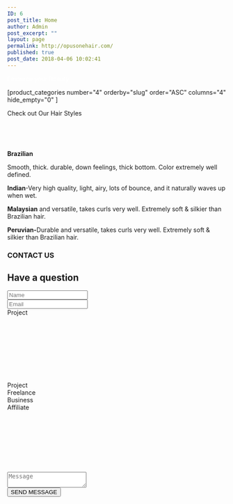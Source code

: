 ```yaml
---
ID: 6
post_title: Home
author: Admin
post_excerpt: ""
layout: page
permalink: http://opusonehair.com/
published: true
post_date: 2018-04-06 10:02:41
---
```

<div class="brz-root__container brz-reset-all"><section id="zhpfhuvtaq" class="brz-section css-lfbrd7"><div class="brz-section__items"><div class="brz-section__content"><div class="brz-bg css-8265qr"><div class="brz-bg-media"><div class="brz-bg-image"></div><div class="brz-bg-color"></div></div><div class="brz-bg-content"><div class="brz-container__wrap css-1a0jaqk"><div class="brz-container css-fo2o23"><div class="brz-row__container"><div class="brz-bg brz-d-xs-flex brz-flex-xs-wrap css-i3a6sh"><div class="brz-bg-media"><div class="brz-bg-color"></div></div><div class="brz-bg-content"><div class="brz-row css-1cad2o0"><div class="brz-columns css-19rf22h"><div class="brz-bg brz-d-xs-flex css-lqtvr5"><div class="brz-bg-media"><div class="brz-bg-color"></div></div><div class="brz-bg-content"><div class="brz-wrapper css-6fvry1"><div class="brz-bg brz-d-xs-flex brz-flex-xs-wrap css-1szh5xq"><div class="brz-bg-media"><div class="brz-bg-color"></div></div><div class="brz-bg-content"><div class="brz-d-xs-flex css-1ob677i"><div class="brz-rich-text"><p class="brz-text-lg-right brz-tp-heading1"><span style="color: rgb(255, 255, 255);">Embrace your Beauty</span></p></div></div></div></div></div></div></div></div></div></div></div></div></div></div></div></div></div></div></section><section id="ltymlwfghx" class="brz-section css-lfbrd7"><div class="brz-section__items"><div class="brz-section__content"><div class="brz-bg css-nfy532"><div class="brz-bg-media"><div class="brz-bg-color"></div></div><div class="brz-bg-content"><div class="brz-container__wrap css-ho9erg"><div class="brz-container css-fo2o23"><div class="brz-wrapper css-6fvry1"><div class="brz-bg brz-d-xs-flex brz-flex-xs-wrap css-1szh5xq"><div class="brz-bg-media"><div class="brz-bg-color"></div></div><div class="brz-bg-content"><div class="brz-d-xs-flex css-q2hqk1"><div class="brz-wp-shortcode css-1erx88j"><div>[product_categories number="4" orderby="slug" order="ASC" columns="4" hide_empty="0"  ]</div></div></div></div></div></div><div class="brz-wrapper css-6fvry1"><div class="brz-bg brz-d-xs-flex brz-flex-xs-wrap css-1szh5xq"><div class="brz-bg-media"><div class="brz-bg-color"></div></div><div class="brz-bg-content"><div class="brz-d-xs-flex css-1ob677i"><div class="brz-rich-text"><p class="brz-tp-heading1"><span class="brz-cp-color7">Check out Our Hair Styles</span></p><p class="brz-tp-paragraph"><span style="color: rgb(115, 119, 127); letter-spacing: 0px; background-color: initial; text-align: initial; word-spacing: normal; caret-color: auto;">&#xA0;</span></p><p class="brz-tp-paragraph"><span class="brz-cp-color7">&#xA0;</span><span style="color: rgb(115, 119, 127); background-color: initial;">&#xA0;</span></p></div></div></div></div></div><div class="brz-row__container"><div class="brz-bg brz-d-xs-flex brz-flex-xs-wrap css-i3a6sh"><div class="brz-bg-media"><div class="brz-bg-color"></div></div><div class="brz-bg-content"><div class="brz-row css-1cad2o0"><div class="brz-columns css-19rf22h"><div class="brz-bg brz-d-xs-flex css-lqtvr5"><div class="brz-bg-media"><div class="brz-bg-color"></div></div><div class="brz-bg-content"><div class="brz-row__container"><div class="brz-bg brz-d-xs-flex brz-flex-xs-wrap css-i3a6sh"><div class="brz-bg-media"><div class="brz-bg-color"></div></div><div class="brz-bg-content"><div class="brz-row css-10jdpoz"><div class="brz-columns css-1ivqk4u"><div class="brz-bg brz-d-xs-flex css-lqtvr5"><div class="brz-bg-media"><div class="brz-bg-color"></div></div><div class="brz-bg-content"><div class="brz-wrapper css-6fvry1"><div class="brz-bg brz-d-xs-flex brz-flex-xs-wrap css-1szh5xq"><div class="brz-bg-media"><div class="brz-bg-color"></div></div><div class="brz-bg-content"><div class="brz-d-xs-flex css-1ob677i"><div class="brz-rich-text"><p class="brz-tp-paragraph"><strong class="brz-cp-color7">Brazilian</strong><span class="brz-cp-color7">&#xA0;</span></p><p class="brz-tp-paragraph"><span class="brz-cp-color7">Smooth, thick. durable, down feelings, thick bottom. Color extremely well defined.</span></p></div></div></div></div></div></div></div></div><div class="brz-columns css-1ivqk4u"><div class="brz-bg brz-d-xs-flex css-lqtvr5"><div class="brz-bg-media"><div class="brz-bg-color"></div></div><div class="brz-bg-content"><div class="brz-wrapper css-6fvry1"><div class="brz-bg brz-d-xs-flex brz-flex-xs-wrap css-1szh5xq"><div class="brz-bg-media"><div class="brz-bg-color"></div></div><div class="brz-bg-content"><div class="brz-d-xs-flex css-1ob677i"><div class="brz-rich-text"><p class="brz-tp-paragraph"><strong class="brz-cp-color7">Indian</strong><span class="brz-cp-color7">-Very high quality, light, airy, lots of bounce, and it naturally waves up when wet.</span></p></div></div></div></div></div></div></div></div><div class="brz-columns css-1ivqk4u"><div class="brz-bg brz-d-xs-flex css-lqtvr5"><div class="brz-bg-media"><div class="brz-bg-color"></div></div><div class="brz-bg-content"><div class="brz-wrapper css-6fvry1"><div class="brz-bg brz-d-xs-flex brz-flex-xs-wrap css-1szh5xq"><div class="brz-bg-media"><div class="brz-bg-color"></div></div><div class="brz-bg-content"><div class="brz-d-xs-flex css-1ob677i"><div class="brz-rich-text"><p class="brz-tp-paragraph"><strong class="brz-cp-color7">Malaysian</strong><span class="brz-cp-color7"> and versatile, takes curls very well. Extremely soft &amp; silkier than Brazilian hair.</span></p></div></div></div></div></div></div></div></div><div class="brz-columns css-1ivqk4u"><div class="brz-bg brz-d-xs-flex css-lqtvr5"><div class="brz-bg-media"><div class="brz-bg-color"></div></div><div class="brz-bg-content"><div class="brz-wrapper css-6fvry1"><div class="brz-bg brz-d-xs-flex brz-flex-xs-wrap css-1szh5xq"><div class="brz-bg-media"><div class="brz-bg-color"></div></div><div class="brz-bg-content"><div class="brz-d-xs-flex css-1ob677i"><div class="brz-rich-text"><p class="brz-tp-paragraph"><strong class="brz-cp-color7">Peruvian-</strong><span class="brz-cp-color7">Durable and versatile, takes curls very well. Extremely soft &amp; silkier than Brazilian hair.</span></p></div></div></div></div></div></div></div></div></div></div></div></div></div></div></div></div></div></div></div></div></div></div></div></div></div></section><section id="nnpyahqguv" class="brz-section css-lfbrd7"><div class="brz-section__items"><div class="brz-section__content"><div class="brz-bg css-3zxwv"><div class="brz-bg-media"><div class="brz-bg-video" data-mute="on" data-autoplay="on"><iframe class="brz-iframe brz-bg-video__cover" style="display:none"></iframe></div><div class="brz-bg-map"><iframe class="brz-iframe brz-bg-map__cover" style="display:none"></iframe></div><div class="brz-bg-color"></div></div><div class="brz-bg-content"><div class="brz-container__wrap css-ho9erg"><div class="brz-container css-1tiuyf9"><div class="brz-wrapper css-6fvry1"><div class="brz-bg brz-d-xs-flex brz-flex-xs-wrap css-x43dbv"><div class="brz-bg-media"><div class="brz-bg-color"></div></div><div class="brz-bg-content"><div class="brz-d-xs-flex css-1ob677i"><div class="brz-rich-text"><h3 class="brz-text-lg-center brz-tp-paragraph"><span class="brz-cp-color3" style="background-color: transparent;">CONTACT US</span></h3></div></div></div></div></div><div class="brz-wrapper css-6fvry1"><div class="brz-bg brz-d-xs-flex brz-flex-xs-wrap css-1szh5xq"><div class="brz-bg-media"><div class="brz-bg-color"></div></div><div class="brz-bg-content"><div class="brz-d-xs-flex css-1ob677i"><div class="brz-rich-text"><h2 class="brz-tp-heading2 brz-text-lg-center"><span class="brz-cp-color2" style="opacity: 1;">Have a question</span></h2></div></div></div></div></div><div class="brz-wrapper css-b75mnq"><div class="brz-bg brz-d-xs-flex brz-flex-xs-wrap css-1trd8bt"><div class="brz-bg-media"><div class="brz-bg-color"></div></div><div class="brz-bg-content"><div class="brz-d-xs-flex css-1ob677i"><div class="brz-spacer css-1tb6bj5"></div></div></div></div></div><div class="brz-wrapper css-6fvry1"><div class="brz-bg brz-d-xs-flex brz-flex-xs-wrap css-1szh5xq"><div class="brz-bg-media"><div class="brz-bg-color"></div></div><div class="brz-bg-content"><div class="brz-d-xs-flex css-1ob677i"><div class="brz-form css-m3gvww"><form action="http://opusonehair.com/wp-admin/admin-ajax.php?action=brizy_submit_form" novalidate="" data-form-id="lbrlcbfwil" data-project-language="7" data-success="" data-error="" data-redirect=""><div class="brz-form__fields css-y0n42u"><div class="brz-form__item css-1rc0l2d"><input class="brz-input brz-form__field" id="phwrhelwyq" name="phwrhelwyq" placeholder="Name" data-type="Text" data-label="Name"></div><div class="brz-form__item css-1rc0l2d"><input type="email" class="brz-input brz-form__field" id="abbcgwlftw" name="abbcgwlftw" placeholder="Email" pattern="^[a-zA-Z0-9_.+-]+@[a-zA-Z0-9-]+.[a-zA-Z0-9-.]+$" data-type="Email" data-label="Email"></div><div class="brz-form__item css-i9dv9s"><div data-label="Project"><div class="brz-control__select"><div class="brz-control__select-current"><div class="brz-control__select-option" title="">Project</div><svg class="brz-icon-svg brz-control__select--arrow"><use xlink:href="http://opusonehair.com/wp-content/plugins/brizy/public/editor-build/1.0.46/editor/icons/icons.svg#nc-stre-down"/></svg></div><div class="brz-control__select-options"><div class="brz-ed-scroll-pane" style="position:relative;height:208px"><div class="brz-ed-scroll-inner" style="height:208px"><div class="brz-control__select-option" title="0">Project</div><div class="brz-control__select-option" title="1">Freelance</div><div class="brz-control__select-option" title="2">Business</div><div class="brz-control__select-option" title="3">Affiliate</div></div><div class="brz-ed-wide-track"><div class="brz-ed-wide-thumb"></div></div><div class="brz-ed-tall-track"><div class="brz-ed-tall-thumb"></div></div></div></div><input type="hidden" id="olagaqxvth" name="olagaqxvth" placeholder="Project" data-type="Select" data-label="Project"></div></div></div><div class="brz-form__item css-9591s6"><textarea class="brz-textarea brz-form__field" id="ieqtmhzdpd" name="ieqtmhzdpd" placeholder="Message" data-type="Paragraph" data-label="Message"></textarea></div></div><button class="brz-btn css-37phs0"><span class="brz-span brz-text__editor" contenteditable="false">SEND MESSAGE</span></button></form></div></div></div></div></div></div></div></div></div></div></div></section></div>